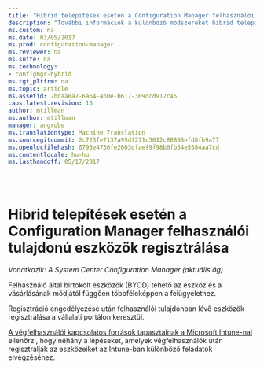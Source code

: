 ```yaml
---
title: "Hibrid telepítések esetén a Configuration Manager felhasználói tulajdonú eszközök regisztrálása |} Microsoft Docs"
description: "További információk a különböző módszereket hibrid telepítések esetén a Configuration Manager-felhasználó által birtokolt eszközök regisztrálásához."
ms.custom: na
ms.date: 03/05/2017
ms.prod: configuration-manager
ms.reviewer: na
ms.suite: na
ms.technology:
- configmgr-hybrid
ms.tgt_pltfrm: na
ms.topic: article
ms.assetid: 2bdaa8a7-6a64-4b0e-b617-309dcd912c45
caps.latest.revision: 13
author: mtillman
ms.author: mtillman
manager: angrobe
ms.translationtype: Machine Translation
ms.sourcegitcommit: 2c723fe7137a95df271c3612c88805efd8fb9a77
ms.openlocfilehash: 6793e4736fe2603dfaef9f98b0fb54e5584aa7cd
ms.contentlocale: hu-hu
ms.lasthandoff: 05/17/2017


---
```

# <a name="enroll-user-owned-devices-for-hybrid-deployments-with-configuration-manager"></a>Hibrid telepítések esetén a Configuration Manager felhasználói tulajdonú eszközök regisztrálása

*Vonatkozik: A System Center Configuration Manager (aktuális ág)*

Felhasználó által birtokolt eszközök (BYOD) tehető az eszköz és a vásárlásának módjától függően többféleképpen a felügyelethez.  

Regisztráció engedélyezése után felhasználói tulajdonban lévő eszközök regisztrálása a vállalati portálon keresztül.

[A végfelhasználói kapcsolatos források tapasztalnak a Microsoft Intune-nal](https://docs.microsoft.com/en-us/intune/deploy-use/what-to-tell-your-end-users-about-using-microsoft-intune) ellenőrzi, hogy néhány a lépéseket, amelyek végfelhasználók után regisztrálják az eszközeiket az Intune-ban különböző feladatok elvégzéséhez.

